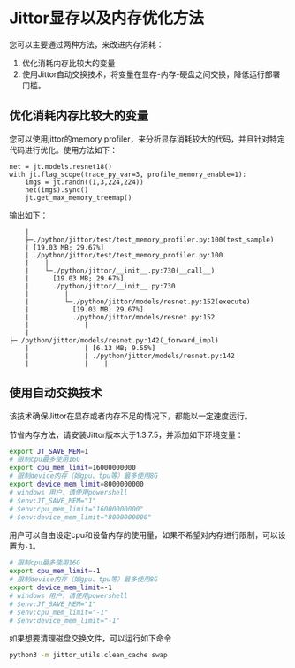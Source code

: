 Jittor显存以及内存优化方法
=====================

您可以主要通过两种方法，来改进内存消耗：

1. 优化消耗内存比较大的变量
2. 使用Jittor自动交换技术，将变量在显存-内存-硬盘之间交换，降低运行部署门槛。

## 优化消耗内存比较大的变量

您可以使用jittor的memory profiler，来分析显存消耗较大的代码，并且针对特定代码进行优化。使用方法如下：

```
net = jt.models.resnet18()
with jt.flag_scope(trace_py_var=3, profile_memory_enable=1):
    imgs = jt.randn((1,3,224,224))
    net(imgs).sync()
    jt.get_max_memory_treemap()
```

输出如下：
```
    | 
    ├─./python/jittor/test/test_memory_profiler.py:100(test_sample)
    | [19.03 MB; 29.67%]
    | ./python/jittor/test/test_memory_profiler.py:100
    |    | 
    |    └─./python/jittor/__init__.py:730(__call__)
    |      [19.03 MB; 29.67%]
    |      ./python/jittor/__init__.py:730
    |         | 
    |         └─./python/jittor/models/resnet.py:152(execute)
    |           [19.03 MB; 29.67%]
    |           ./python/jittor/models/resnet.py:152
    |              | 
    |              ├─./python/jittor/models/resnet.py:142(_forward_impl)
    |              | [6.13 MB; 9.55%]
    |              | ./python/jittor/models/resnet.py:142
    |              |    | 
```


## 使用自动交换技术

该技术确保Jittor在显存或者内存不足的情况下，都能以一定速度运行。

节省内存方法，请安装Jittor版本大于1.3.7.5，并添加如下环境变量：

```bash
export JT_SAVE_MEM=1
# 限制cpu最多使用16G
export cpu_mem_limit=16000000000
# 限制device内存（如gpu、tpu等）最多使用8G
export device_mem_limit=8000000000
# windows 用户，请使用powershell
# $env:JT_SAVE_MEM="1"
# $env:cpu_mem_limit="16000000000"
# $env:device_mem_limit="8000000000"
```
用户可以自由设定cpu和设备内存的使用量，如果不希望对内存进行限制，可以设置为`-1`。
```bash
# 限制cpu最多使用16G
export cpu_mem_limit=-1
# 限制device内存（如gpu、tpu等）最多使用8G
export device_mem_limit=-1
# windows 用户，请使用powershell
# $env:JT_SAVE_MEM="1"
# $env:cpu_mem_limit="-1"
# $env:device_mem_limit="-1"
```

如果想要清理磁盘交换文件，可以运行如下命令
```bash
python3 -m jittor_utils.clean_cache swap
```